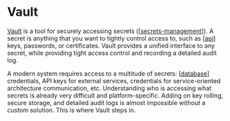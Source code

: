 # Vault

[Vault](https://www.vaultproject.io/) is a tool for securely accessing secrets ([[secrets-management]]). A secret is anything that you want to tightly control access to, such as [[api]] keys, passwords, or certificates. Vault provides a unified interface to any secret, while providing tight access control and recording a detailed audit log.

A modern system requires access to a multitude of secrets: [[database]] credentials, API keys for external services, credentials for service-oriented architecture communication, etc. Understanding who is accessing what secrets is already very difficult and platform-specific. Adding on key rolling, secure storage, and detailed audit logs is almost impossible without a custom solution. This is where Vault steps in.

[//begin]: # "Autogenerated link references for markdown compatibility"
[secrets-management]: secrets-management "Secrets Management"
[api]: ../software-engineering/api "Application Programming Interface (API)"
[database]: ../data-architecture/database "Database"
[//end]: # "Autogenerated link references"
